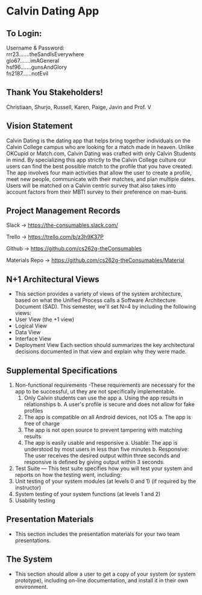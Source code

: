 ﻿# Calvin Dating App

To Login:
-----------------------
Username & Password:   
rrr23.......theSandIsEverywhere   
glo67.......imAGeneral   
hsf96.......gunsAndGlory   
fn2187......notEvil   

Thank You Stakeholders!
------------------------
Christiaan, Shurjo, Russell, Karen, Paige, Javin and Prof. V

Vision Statement
------------------------
Calvin Dating is the dating app that helps bring together individuals on the Calvin College campus who are looking for a match made in heaven. Unlike OKCupid or Match.com, Calvin Dating was crafted with only Calvin Students in mind. By specializing this app strictly to the Calvin College culture our users can find the best possible match to the profile that you have created. The app involves four main activities that allow the user to create a profile, meet new people, communicate with their matches, and plan multiple dates. Users will be matched on a Calvin centric survey that also takes into account factors from their MBTI survey to their preference on man-buns.


Project Management Records
------------------------
Slack   -> https://the-consumables.slack.com/

Trello  -> https://trello.com/b/z3h9K37P

Github  -> https://github.com/cs262g-theConsumables

Materials Repo  -> https://github.com/cs262g-theConsumables/Material

N+1 Architectural Views 
------------------------
- This section provides a variety of views of the system architecture, based on what the Unified Process calls a Software Architecture Document (SAD). This semester, we'll set N=4 by including the following views:
- User View (the +1 view)
- Logical View
- Data View
- Interface View
- Deployment View
Each section should summarizes the key architectural decisions documented in that view and explain why they were made.

Supplemental Specifications 
------------------------
1. Non-functional requirements
-These requirements are necessary for the app to be successful, ut they are not specifically implementable.
    1. Only Calvin students can use the app
        a. Using the app results in relationships
        b. A user's profile is secure and does not allow for fake profiles
    2. The app is compatible on all Android devices, not IOS
        a. The app is free of charge
    3. The app is not open source to prevent tampering with matching results
    4. The app is easily usable and responsive
        a. Usable: The app is understood by most users in less than five minutes
        b. Responsive: The user receives the desired output within three seconds and responsive is defined by giving output within 3 seconds.
2. Test Suite — This test suite specifies how you will test your system and reports on how the testing went, including:
3. Unit testing of your system modules (at levels 0 and 1) (if required by the instructor)
4. System testing of your system functions (at levels 1 and 2)
5. Usability testing

Presentation Materials  
------------------------
- This section includes the presentation materials for your two team presentations.

The System
------------------------
- This section should allow a user to get a copy of your system (or system prototype), including on-line documentation, and install it in their own environment.
